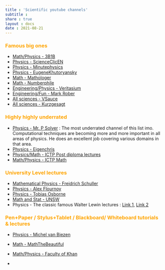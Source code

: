 ```yaml
---
title : 'Scientific youtube channels'
subtitle :
share : true
layout : docs
date : 2021-08-21
---
```


### <span style = "color:orange"> Famous big ones </span>

- [Math/Physics - 3B1B ](https://www.youtube.com/channel/UCYO_jab_esuFRV4b17AJtAw)
- [Physics - ScienceClicEN ](https://www.youtube.com/c/ScienceClicEN)
- [Physics - Minutephysics](https://www.youtube.com/user/minutephysics)
- [Physics - EugeneKhutoryansky ](https://www.youtube.com/user/EugeneKhutoryansky)
- [Math - Mathologer ](https://www.youtube.com/c/Mathologer)
- [Math - Numberphile](https://www.youtube.com/user/numberphile)
- [Engineering/Physics - Veritasium](https://www.youtube.com/c/veritasium)
- [Engineering/Fun - Mark Rober ](https://www.youtube.com/c/MarkRober)
- [All sciences - VSauce](https://www.youtube.com/user/Vsauce)
- [All sciences - Kurzgesagt](https://www.youtube.com/c/inanutshell)

### <span style = "color:orange"> Highly highly underrated </span>
- [Physics - Mr. P Solver](https://www.youtube.com/channel/UCKaYxkHrmsQePZFpzF9b7sQ) : The most underrated channel of this list imo. Computational techniques are becoming more and more important in all areas of physics. He does an excellent job covering various domains in that area.
- [Physics - Eigenchris](https://www.youtube.com/channel/UCN8wTUlSAroLslWyf87E2pw)
- [Physics/Math - ICTP Post diploma lectures](https://www.youtube.com/channel/UCBlqfZZYQWKyr6qLAB7LINw)
- [Math/Physics - ICTP Math](https://www.youtube.com/channel/UC-akozxNLMPcMcs0qVvS1VQ)


### <span style = "color:orange"> University Level lectures </span>
- [Mathematical Physics - Freidrich Schuller](https://www.youtube.com/channel/UC6SaWe7xeOp31Vo8cQG1oXw)
- [Physics - Alex Flournoy](https://www.youtube.com/channel/UCHAwDVSS8oDLLln07cNdU6A)
- [Physics - Tobias Osborne](https://www.youtube.com/channel/UCpHjg_Qmzxm3xaAWRrwQPCA)
- [Math and Stat - UNSW](https://www.youtube.com/c/MathsStatsUNSW)
- Physics -  The classic famous Walter Lewin lectures : [Link 1](https://www.youtube.com/channel/UCliSRiiRVQuDfgxI_QN_Fmw), [Link 2](https://www.youtube.com/channel/UCiEHVhv0SBMpP75JbzJShqw)


### <span style = "color:orange"> Pen+Paper / Stylus+Tablet / Blackboard/ Whiteboard tutorials & lectures </span>
- [Physics - Michel van Biezen](https://www.youtube.com/c/MichelvanBiezen)
- [Math - MathTheBeautiful](https://www.youtube.com/c/MathTheBeautiful)
- [Math/Physics - Faculty of Khan](https://www.youtube.com/c/FacultyofKhan)


-
